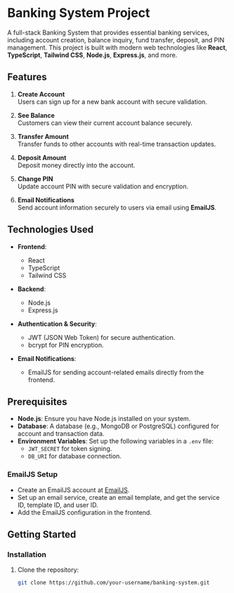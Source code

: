 # Banking System Project

A full-stack Banking System that provides essential banking services, including account creation, balance inquiry, fund transfer, deposit, and PIN management. This project is built with modern web technologies like **React**, **TypeScript**, **Tailwind CSS**, **Node.js**, **Express.js**, and more.

## Features

1. **Create Account**  
   Users can sign up for a new bank account with secure validation.

2. **See Balance**  
   Customers can view their current account balance securely.

3. **Transfer Amount**  
   Transfer funds to other accounts with real-time transaction updates.

4. **Deposit Amount**  
   Deposit money directly into the account.

5. **Change PIN**  
   Update account PIN with secure validation and encryption.

6. **Email Notifications**  
   Send account information securely to users via email using **EmailJS**.

## Technologies Used

- **Frontend**: 
  - React
  - TypeScript
  - Tailwind CSS
  
- **Backend**: 
  - Node.js
  - Express.js

- **Authentication & Security**:
  - JWT (JSON Web Token) for secure authentication.
  - bcrypt for PIN encryption.

- **Email Notifications**:
  - EmailJS for sending account-related emails directly from the frontend.

## Prerequisites

- **Node.js**: Ensure you have Node.js installed on your system.
- **Database**: A database (e.g., MongoDB or PostgreSQL) configured for account and transaction data.
- **Environment Variables**: Set up the following variables in a `.env` file:
  - `JWT_SECRET` for token signing.
  - `DB_URI` for database connection.

### EmailJS Setup
- Create an EmailJS account at [EmailJS](https://www.emailjs.com/).
- Set up an email service, create an email template, and get the service ID, template ID, and user ID.
- Add the EmailJS configuration in the frontend.

## Getting Started

### Installation

1. Clone the repository:
   ```bash
   git clone https://github.com/your-username/banking-system.git
